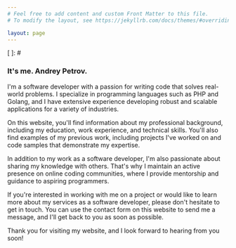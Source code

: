 ```yaml
---
# Feel free to add content and custom Front Matter to this file.
# To modify the layout, see https://jekyllrb.com/docs/themes/#overriding-theme-defaults

layout: page
---
```

[ ]: #
### It's me. Andrey Petrov.

I'm a software developer with a passion for writing code that solves real-world problems. I specialize in programming languages such as PHP and Golang, and I have extensive experience developing robust and scalable applications for a variety of industries.

On this website, you'll find information about my professional background, including my education, work experience, and technical skills. You'll also find examples of my previous work, including projects I've worked on and code samples that demonstrate my expertise.

In addition to my work as a software developer, I'm also passionate about sharing my knowledge with others. That's why I maintain an active presence on online coding communities, where I provide mentorship and guidance to aspiring programmers.

If you're interested in working with me on a project or would like to learn more about my services as a software developer, please don't hesitate to get in touch. You can use the contact form on this website to send me a message, and I'll get back to you as soon as possible.

Thank you for visiting my website, and I look forward to hearing from you soon!